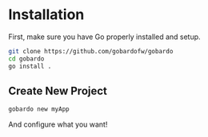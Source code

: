 # Installation

First, make sure you have Go properly installed and setup.

```bash
git clone https://github.com/gobardofw/gobardo
cd gobardo
go install .
```

## Create New Project

```bash
gobardo new myApp
```

And configure what you want!
